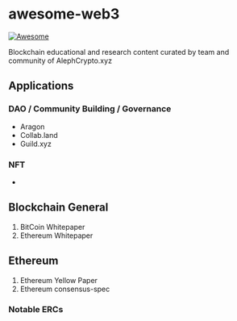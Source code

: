 # awesome-web3
[![Awesome](https://awesome.re/badge-flat2.svg)](https://awesome.re)

Blockchain educational and research content curated by team and community of AlephCrypto.xyz

## Applications

### DAO / Community Building / Governance
- Aragon
- Collab.land
- Guild.xyz

### NFT
- 
## Blockchain General

1. BitCoin Whitepaper
2. Ethereum Whitepaper

## Ethereum
1. Ethereum Yellow Paper
2. Ethereum consensus-spec

### Notable ERCs

